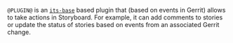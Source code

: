 `@PLUGIN@` is an [`its-base`][its-base] based plugin that (based on
events in Gerrit) allows to take actions in Storyboard. For example, it
can add comments to stories or update the status of stories based on
events from an associated Gerrit change.

[its-base]: https://gerrit-review.googlesource.com/#/admin/projects/plugins/its-base